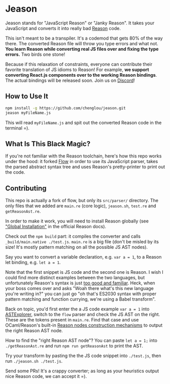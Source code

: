 # Jeason

Jeason stands for "JavaScript Reason" or "Janky Reason". It takes your JavaScript and converts it into really bad [Reason](http://facebook.github.io/reason/) code.

This isn't meant to be a transpiler. It's a codemod that gets 80% of the way there. The converted Reason file will throw you type errors and what not. **You learn Reason while converting real JS files over and fixing the type errors.** Two birds one stone!

Because if this relaxation of constraints, everyone can contribute their favorite translation of JS idioms to Reason! For example, **we support converting React.js components over to the working Reason bindings**. The actual bindings will be released soon. Join us on [Discord](discord.gg/reasonml)!

## How to Use It

```sh
npm install -g https://github.com/chenglou/jeason.git
jeason myFileName.js
```

This will read `myFileName.js` and spit out the converted Reason code in the terminal =).

## What Is This Black Magic?

If you're not familiar with the Reason toolchain, here's how this repo works under the hood: it forked [Flow](https://github.com/facebook/flow) in order to use its JavaScript parser, takes the parsed abstract syntax tree and uses Reason's pretty-printer to print out the code.

## Contributing

This repo is actually a fork of flow, but only its `src/parser/` directory. The only files that we added are `main.re` (core logic), `jeason.sh`, `test.re` and `getReasonAst.re`.

In order to make it work, you will need to install Reason globally (see ["Global Installation"](https://reasonml.github.io/guide/editor-tools/global-installation) in the official Reason docs).

Check out the `npm build` part: it compiles the converter and calls `_build/main.native ./test.js`. `main.re` is a big file (don't be misled by its size! It's mostly pattern matching on all the possible JS AST nodes).

Say you want to convert a variable declaration, e.g. `var a = 1`,  to a Reason let binding, e.g. `let a = 1`.

Note that the first snippet is JS code and the second one is Reason. I wish I could find more distinct examples between the two languages, but unfortunately Reason's syntax is just [too good and familiar](http://facebook.github.io/reason/#syntax-basics). Heck, when your boss comes over and asks "Woah there what's this new language you're writing in?" you can just go "oh that's ES2030 syntax with proper pattern matching and function currying, we're using a Babel transform".

Back on topic, you'd first enter the a JS code example `var a = 1` into [ASTExplorer](https://astexplorer.net/#/A8QiKiG0pm), switch to the `flow` parser and check the JS AST on the right. These are the tokens present in `main.re`. Find that case and use OCaml/Reason's built-in [Reason nodes construction mechanisms](http://caml.inria.fr/pub/docs/manual-ocaml/libref/Ast_helper.html) to output the right Reason AST node.

How to find the "right Reason AST node"? You can paste `let a = 1;` into `./getReasonAst.re` and run `npm run getReasonAst` to print the AST.

Try your transform by pasting the the JS code snippet into `./test.js`, then run `./jeason.sh ./test.js`.

Send some PRs! It's a crappy converter; as long as your heuristics output nice Reason code, we can accept it =).
